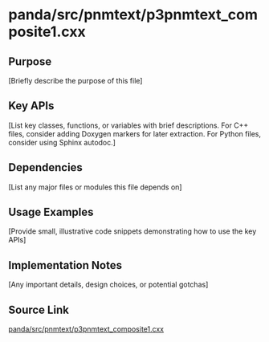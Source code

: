 # panda/src/pnmtext/p3pnmtext_composite1.cxx

## Purpose
[Briefly describe the purpose of this file]

## Key APIs
[List key classes, functions, or variables with brief descriptions.
For C++ files, consider adding Doxygen markers for later extraction.
For Python files, consider using Sphinx autodoc.]

## Dependencies
[List any major files or modules this file depends on]

## Usage Examples
[Provide small, illustrative code snippets demonstrating how to use the key APIs]

## Implementation Notes
[Any important details, design choices, or potential gotchas]

## Source Link
[panda/src/pnmtext/p3pnmtext_composite1.cxx](link_to_source_repository/panda/src/pnmtext/p3pnmtext_composite1.cxx)
